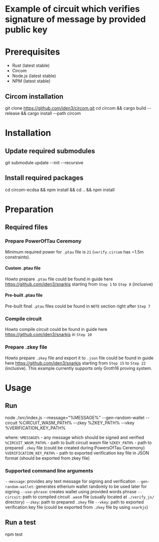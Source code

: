 # Example of circuit which verifies signature of message by provided public key

# Prerequisites

- Rust (latest stable)
- Circom
- Node.js (latest stable)
- NPM (latest stable)

## Circom installation

git clone https://github.com/iden3/circom.git
cd circom && cargo build --release && cargo install --path circom

# Installation

## Update required submodules

git submodule update --init --recursive

## Install required packages

cd circom-ecdsa && npm install && cd .. && npm install

# Preparation

## Required files

### Prepare PowerOfTau Ceremony

Minimum required power for `.ptau` file is `21` (`verify.circom` has ~1.5m constraints).

#### Custom .ptau file

Howto prepare `.ptau` file could be found in guide here <https://github.com/iden3/snarkjs> starting from `Step 1` to `Step 8` (inclusive)

#### Pre-built .ptau file

Pre-built final `.ptau` files could be found in `NOTE` section right after `Step 7`

### Compile circuit

Howto compile circuit could be found in guide here <https://github.com/iden3/snarkjs> in `Step 10`

### Prepare .zkey file

Howto prepare `.zkey` file and export it to `.json` file could be found in guide here <https://github.com/iden3/snarkjs> starting from `Step 15` to `Step 22` (inclusive).
This example currently supports only Groth16 proving system.

# Usage

## Run

node ./src/index.js --message="%MESSAGE%" --gen-random-wallet --circuit %CIRCUIT_WASM_PATH% --zkey %ZKEY_PATH% --vkey %VERIFICATION_KEY_PATH%

where:
`%MESSAGE%` - any message which should be signed and verified
`%CIRCUIT_WASM_PATH%` - path to built circuit wasm file
`%ZKEY_PATH%` - path to prepared `.zkey` file (could be created during PowersOfTau Ceremony)
`%VERIFICATION_KEY_PATH%` - path to exported verification key file in JSON format (should be exported from zkey file)

### Supported command line arguments

`--message`: provides any text message for signing and verification
`--gen-random-wallet`: generates etherium wallet randomly to be used later for signing
`--use-phrase`: creates wallet using provided words phrase
`--circuit`: path to compiled circuit `.wasm` file (usually located at `./verify_js/` directory)
`--zkey`: path to prepared `.zkey` file
`--vkey`: path to exported verification key file (could be exported from `.zkey` file by using `snarkjs`)

## Run a test

npm test
